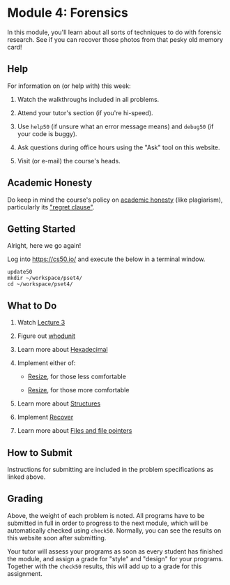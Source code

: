 # Module 4: Forensics

In this module, you'll learn about all sorts of techniques to do with forensic research. See if you can recover those photos from that pesky old memory card!

## Help

For information on (or help with) this week:

1. Watch the walkthroughs included in all problems.

2. Attend your tutor's section (if you're hi-speed).

3. Use `help50` (if unsure what an error message means) and `debug50` (if your code is buggy).

4. Ask questions during office hours using the "Ask" tool on this website.

5. Visit (or e-mail) the course's heads.

## Academic Honesty

Do keep in mind the course's policy on [academic honesty](/syllabus#academic_honesty) (like plagiarism), particularly its ["regret clause"](/syllabus#regret).

## Getting Started

Alright, here we go again!

Log into <https://cs50.io/> and execute the below in a terminal window.

    update50
    mkdir ~/workspace/pset4/
    cd ~/workspace/pset4/

## What to Do

1. Watch [Lecture 3](/lectures/lecture-3)

2. Figure out [whodunit](/problems/whodunit)

3. Learn more about [Hexadecimal](https://www.youtube.com/embed/u_atXp-NF6w?autoplay=1&rel=0)

4. Implement either of:

    - [Resize](/problems/resize-less), for those less comfortable

    - [Resize](/problems/resize-more), for those more comfortable

5. Learn more about [Structures](https://www.youtube.com/embed/E4lb2gkyXr8?autoplay=1&rel=0)

6. Implement [Recover](/problems/recover)

7. Learn more about [Files and file pointers](https://www.youtube.com/embed/bOF-SpEAYgk?autoplay=1&rel=0)


## How to Submit

Instructions for submitting are included in the problem specifications as linked above.


## Grading

Above, the weight of each problem is noted. All programs have to be submitted in full in order to progress to the next module, which will be automatically checked using `check50`. Normally, you can see the results on this website soon after submitting.

Your tutor will assess your programs as soon as every student has finished the module, and assign a grade for "style" and "design" for your programs. Together with the `check50` results, this will add up to a grade for this assignment.
